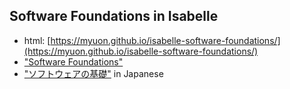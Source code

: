 Software Foundations in Isabelle
---------

- html: [https://myuon.github.io/isabelle-software-foundations/](https://myuon.github.io/isabelle-software-foundations/)
- ["Software Foundations"](http://www.cis.upenn.edu/~bcpierce/sf/current/index.html)
- ["ソフトウェアの基礎"](http://proofcafe.org/sf/) in Japanese

